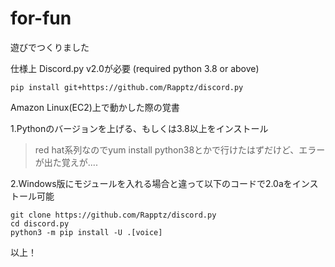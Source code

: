 # for-fun
遊びでつくりました

仕様上 Discord.py v2.0が必要 (required python 3.8 or above)

` pip install git+https://github.com/Rapptz/discord.py `

Amazon Linux(EC2)上で動かした際の覚書

1.Pythonのバージョンを上げる、もしくは3.8以上をインストール
>red hat系列なのでyum install python38とかで行けたはずだけど、エラーが出た覚えが....

2.Windows版にモジュールを入れる場合と違って以下のコードで2.0aをインストール可能

    git clone https://github.com/Rapptz/discord.py
    cd discord.py
    python3 -m pip install -U .[voice]

以上！
